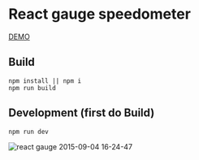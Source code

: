 # React gauge speedometer

[DEMO](http://entali.github.io/react-gauge-speedometer/)

## Build

    npm install || npm i
    npm run build


## Development (first do Build)

    npm run dev

![react gauge 2015-09-04 16-24-47](https://cloud.githubusercontent.com/assets/2760408/9684649/8e50a5d4-5321-11e5-8e0f-9e193259903c.jpg)
